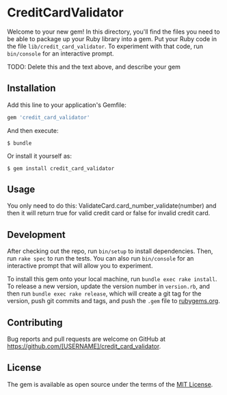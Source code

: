 # CreditCardValidator

Welcome to your new gem! In this directory, you'll find the files you need to be able to package up your Ruby library into a gem. Put your Ruby code in the file `lib/credit_card_validator`. To experiment with that code, run `bin/console` for an interactive prompt.

TODO: Delete this and the text above, and describe your gem

## Installation

Add this line to your application's Gemfile:

```ruby
gem 'credit_card_validator'
```

And then execute:

    $ bundle

Or install it yourself as:

    $ gem install credit_card_validator

## Usage

You only need to do this: ValidateCard.card_number_validate(number) and then it will return true for valid credit card or false for invalid credit card.

## Development

After checking out the repo, run `bin/setup` to install dependencies. Then, run `rake spec` to run the tests. You can also run `bin/console` for an interactive prompt that will allow you to experiment.

To install this gem onto your local machine, run `bundle exec rake install`. To release a new version, update the version number in `version.rb`, and then run `bundle exec rake release`, which will create a git tag for the version, push git commits and tags, and push the `.gem` file to [rubygems.org](https://rubygems.org).

## Contributing

Bug reports and pull requests are welcome on GitHub at https://github.com/[USERNAME]/credit_card_validator.

## License

The gem is available as open source under the terms of the [MIT License](https://opensource.org/licenses/MIT).
